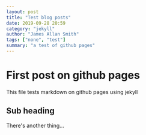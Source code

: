 ```yaml
---
layout: post
title: "Test blog posts"
date: 2019-09-28 20:59
category: "jekyll"
author: "James Allan Smith"
tags: ["none", "test"]
summary: "a test of github pages"
---
```


# First post on github pages

This file tests markdown on github  pages using jekyll

## Sub heading

There's another thing...